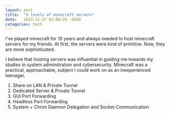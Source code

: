```yaml
---
layout: post
title:  "5 levels of minecraft servers"
date:   2023-12-27 02:08:59 -0500
categories: tech
---
```

I've played minecraft for 10 years and always needed to host minecraft servers for my friends. At first, the servers were kind of primitive. Now, they are more sophisticated.

I believe that hosting servers was influential in guiding me towards my studies in system adminstration and cybersecurity. Minecraft was a practical, approachable, subject I could work on as an inexperienced teenager.

1. Share on LAN & Private Tunnel
2. Dedicated Server & Private Tunnel 
3. GUI Port Forwarding
4. Headless Port Forwarding
5. System + Chron Daemon Delegation and Socket Communication
